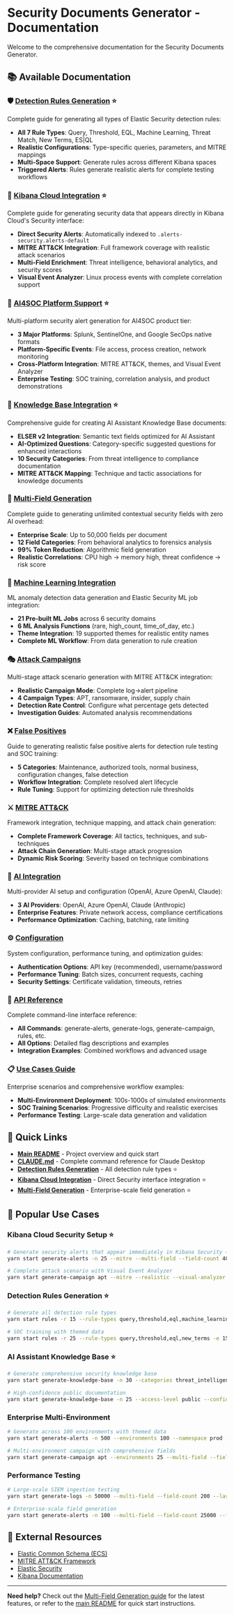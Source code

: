 # Security Documents Generator - Documentation

Welcome to the comprehensive documentation for the Security Documents Generator.

## 📚 Available Documentation

### 🛡️ **[Detection Rules Generation](detection-rules.md)** ⭐
Complete guide for generating all types of Elastic Security detection rules:
- **All 7 Rule Types**: Query, Threshold, EQL, Machine Learning, Threat Match, New Terms, ES|QL
- **Realistic Configurations**: Type-specific queries, parameters, and MITRE mappings
- **Multi-Space Support**: Generate rules across different Kibana spaces
- **Triggered Alerts**: Rules generate realistic alerts for complete testing workflows

### 🔗 **[Kibana Cloud Integration](kibana-cloud-integration.md)** ⭐
Complete guide for generating security data that appears directly in Kibana Cloud's Security interface:
- **Direct Security Alerts**: Automatically indexed to `.alerts-security.alerts-default`
- **MITRE ATT&CK Integration**: Full framework coverage with realistic attack scenarios
- **Multi-Field Enrichment**: Threat intelligence, behavioral analytics, and security scores
- **Visual Event Analyzer**: Linux process events with complete correlation support

### 🏢 **[AI4SOC Platform Support](ai4soc-platform-support.md)** ⭐
Multi-platform security alert generation for AI4SOC product tier:
- **3 Major Platforms**: Splunk, SentinelOne, and Google SecOps native formats
- **Platform-Specific Events**: File access, process creation, network monitoring
- **Cross-Platform Integration**: MITRE ATT&CK, themes, and Visual Event Analyzer
- **Enterprise Testing**: SOC training, correlation analysis, and product demonstrations

### 🧠 **[Knowledge Base Integration](knowledge-base-integration.md)** ⭐
Comprehensive guide for creating AI Assistant Knowledge Base documents:
- **ELSER v2 Integration**: Semantic text fields optimized for AI Assistant
- **AI-Optimized Questions**: Category-specific suggested questions for enhanced interactions
- **10 Security Categories**: From threat intelligence to compliance documentation
- **MITRE ATT&CK Mapping**: Technique and tactic associations for knowledge documents

### 🔬 **[Multi-Field Generation](multi-field-generation.md)**
Complete guide to generating unlimited contextual security fields with zero AI overhead:
- **Enterprise Scale**: Up to 50,000 fields per document
- **12 Field Categories**: From behavioral analytics to forensics analysis
- **99% Token Reduction**: Algorithmic field generation
- **Realistic Correlations**: CPU high → memory high, threat confidence → risk score

### 🤖 **[Machine Learning Integration](machine-learning-integration.md)**
ML anomaly detection data generation and Elastic Security ML job integration:
- **21 Pre-built ML Jobs** across 6 security domains
- **6 ML Analysis Functions** (rare, high_count, time_of_day, etc.)
- **Theme Integration**: 19 supported themes for realistic entity names
- **Complete ML Workflow**: From data generation to rule creation

### 🎭 **[Attack Campaigns](attack-campaigns.md)**
Multi-stage attack scenario generation with MITRE ATT&CK integration:
- **Realistic Campaign Mode**: Complete log→alert pipeline
- **4 Campaign Types**: APT, ransomware, insider, supply chain
- **Detection Rate Control**: Configure what percentage gets detected
- **Investigation Guides**: Automated analysis recommendations

### ❌ **[False Positives](false-positives.md)**
Guide to generating realistic false positive alerts for detection rule testing and SOC training:
- **5 Categories**: Maintenance, authorized tools, normal business, configuration changes, false detection
- **Workflow Integration**: Complete resolved alert lifecycle
- **Rule Tuning**: Support for optimizing detection rule thresholds

### ⚔️ **[MITRE ATT&CK](mitre-attack.md)**
Framework integration, technique mapping, and attack chain generation:
- **Complete Framework Coverage**: All tactics, techniques, and sub-techniques
- **Attack Chain Generation**: Multi-stage attack progression
- **Dynamic Risk Scoring**: Severity based on technique combinations

### 🤖 **[AI Integration](ai-integration.md)**
Multi-provider AI setup and configuration (OpenAI, Azure OpenAI, Claude):
- **3 AI Providers**: OpenAI, Azure OpenAI, Claude (Anthropic)
- **Enterprise Features**: Private network access, compliance certifications
- **Performance Optimization**: Caching, batching, rate limiting

### ⚙️ **[Configuration](configuration.md)**
System configuration, performance tuning, and optimization guides:
- **Authentication Options**: API key (recommended), username/password
- **Performance Tuning**: Batch sizes, concurrent requests, caching
- **Security Settings**: Certificate validation, timeouts, retries

### 📖 **[API Reference](api-reference.md)**
Complete command-line interface reference:
- **All Commands**: generate-alerts, generate-logs, generate-campaign, rules, etc.
- **All Options**: Detailed flag descriptions and examples
- **Integration Examples**: Combined workflows and advanced usage

### 📋 **[Use Cases Guide](use-cases-guide.md)**
Enterprise scenarios and comprehensive workflow examples:
- **Multi-Environment Deployment**: 100s-1000s of simulated environments
- **SOC Training Scenarios**: Progressive difficulty and realistic exercises
- **Performance Testing**: Large-scale data generation and validation

## 🚀 Quick Links

- **[Main README](../README.md)** - Project overview and quick start
- **[CLAUDE.md](../CLAUDE.md)** - Complete command reference for Claude Desktop
- **[Detection Rules Generation](detection-rules.md)** - All detection rule types ⭐
- **[Kibana Cloud Integration](kibana-cloud-integration.md)** - Direct Security interface integration ⭐
- **[Multi-Field Generation](multi-field-generation.md)** - Enterprise-scale field generation ⭐

## 🎯 Popular Use Cases

### Kibana Cloud Security Setup ⭐
```bash
# Generate security alerts that appear immediately in Kibana Security → Alerts
yarn start generate-alerts -n 25 --mitre --multi-field --field-count 400

# Complete attack scenario with Visual Event Analyzer
yarn start generate-campaign apt --mitre --realistic --visual-analyzer --detection-rate 0.8
```

### Detection Rules Generation ⭐
```bash
# Generate all detection rule types
yarn start rules -r 15 --rule-types query,threshold,eql,machine_learning,threat_match,new_terms,esql -s default

# SOC training with themed data
yarn start rules -r 25 --rule-types query,threshold,eql,new_terms -e 150 -s soc-training --theme marvel
```

### AI Assistant Knowledge Base ⭐
```bash
# Generate comprehensive security knowledge base
yarn start generate-knowledge-base -n 30 --categories threat_intelligence,incident_response --mitre

# High-confidence public documentation
yarn start generate-knowledge-base -n 25 --access-level public --confidence-threshold 0.9
```

### Enterprise Multi-Environment
```bash
# Generate across 100 environments with themed data
yarn start generate-alerts -n 500 --environments 100 --namespace prod --theme starwars

# Multi-environment campaign with comprehensive fields
yarn start generate-campaign apt --environments 25 --multi-field --field-count 10000 --realistic
```

### Performance Testing
```bash
# Large-scale SIEM ingestion testing
yarn start generate-logs -n 50000 --multi-field --field-count 200 --large-scale

# Enterprise-scale field generation
yarn start generate-alerts -n 100 --multi-field --field-count 25000 --field-performance-mode
```

## 🔗 External Resources

- [Elastic Common Schema (ECS)](https://www.elastic.co/guide/en/ecs/current/index.html)
- [MITRE ATT&CK Framework](https://attack.mitre.org/)
- [Elastic Security](https://www.elastic.co/security)
- [Kibana Documentation](https://www.elastic.co/guide/en/kibana/current/index.html)

---

**Need help?** Check out the [Multi-Field Generation guide](multi-field-generation.md) for the latest features, or refer to the [main README](../README.md) for quick start instructions.